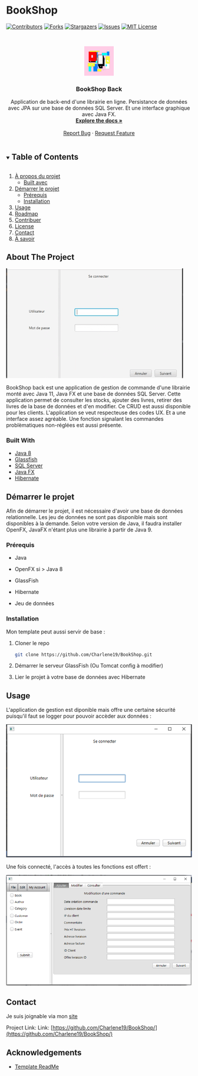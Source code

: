 # BookShop

<!--
*** Thanks for checking out the Best-README-Template. If you have a suggestion
*** that would make this better, please fork the repo and create a pull request
*** or simply open an issue with the tag "enhancement".
*** Thanks again! Now go create something AMAZING! :D
***
***
***
*** To avoid retyping too much info. Do a search and replace for the following:
*** github_username, repo_name, twitter_handle, email, project_title, project_description
-->



<!-- PROJECT SHIELDS -->
<!--
*** I'm using markdown "reference style" links for readability.
*** Reference links are enclosed in brackets [ ] instead of parentheses ( ).
*** See the bottom of this document for the declaration of the reference variables
*** for contributors-url, forks-url, etc. This is an optional, concise syntax you may use.
*** https://www.markdownguide.org/basic-syntax/#reference-style-links
-->
[![Contributors][contributors-shield]][contributors-url]
[![Forks][forks-shield]][forks-url]
[![Stargazers][stars-shield]][stars-url]
[![Issues][issues-shield]][issues-url]
[![MIT License][license-shield]][license-url]




<!-- PROJECT LOGO -->
<br />
<p align="center">
  <a href="https://github.com/Charlene19/secondeBrain">
    <img src="https://github.com/Charlene19/secondBrain/blob/master/static/img/sdbn.png" alt="Logo" width="80" height="80">
  </a>

  <h3 align="center">BookShop Back</h3>

  <p align="center">
    Application de back-end d'une librairie en ligne. Persistance de données avec JPA sur une base de données SQL Server. Et une interface graphique avec Java FX. 
    <br />
    <a href="https://github.com/Charlene19/secondBrain"><strong>Explore the docs »</strong></a>
    <br />
    <br />
    <a href="https://github.com/Charlene19/BookShop/issues">Report Bug</a>
    ·
    <a href="href="https://github.com/Charlene19/BookShop/issues">Request Feature</a>
  </p>
</p>



<!-- TABLE OF CONTENTS -->
<details open="open">
  <summary><h2 style="display: inline-block">Table of Contents</h2></summary>
  <ol>
    <li>
      <a href="#about-the-project">À propos du projet</a>
      <ul>
        <li><a href="#built-with">Built avec</a></li>
      </ul>
    </li>
    <li>
      <a href="#getting-started">Démarrer le projet</a>
      <ul>
        <li><a href="#prérequis">Prérequis</a></li>
        <li><a href="#installation">Installation</a></li>
      </ul>
    </li>
    <li><a href="#usage">Usage</a></li>
    <li><a href="#roadmap">Roadmap</a></li>
    <li><a href="#contributing">Contribuer</a></li>
    <li><a href="#license">License</a></li>
    <li><a href="#contact">Contact</a></li>
    <li><a href="#acknowledgements">À savoir</a></li>
  </ol>
</details>



<!-- ABOUT THE PROJECT -->
## About The Project

![Product Name Screen Shot](https://github.com/Charlene19/Charlene19/blob/main/PortFolio/bACKbs.gif)

BookShop back est une application de gestion de commande d'une librairie monté avec Java 11, Java FX et une base de données SQL Server. Cette application permet de consulter les stocks, ajouter des livres, retirer des livres de la base de données et d'en modifier. Ce CRUD est aussi disponible pour les clients. 
L'application se veut respecteuse des codes UX. Et a une interface assez agréable. 
Une fonction signalant les commandes problèmatiques non-réglées est aussi présente. 


### Built With

* [Java 8 ](https://www.oracle.com/fr/java/technologies/javase-jdk11-downloads.html)
* [Glassfish](https://javaee.github.io/glassfish/)
* [SQL Server](https://www.microsoft.com/fr-fr/sql-server/sql-server-2019)
* [Java FX](https://openjfx.io/)
* [Hibernate](https://hibernate.org/)


<!-- GETTING STARTED -->
## Démarrer le projet

Afin de démarrer le projet, il est nécessaire d'avoir une base de données relationnelle. Les jeu de données ne sont pas disponible mais sont disponibles à la demande. 
Selon votre version de Java, il faudra installer OpenFX, JavaFX n'étant plus une librairie à partir de Java 9.

### Prérequis

* Java 

* OpenFX si > Java 8 

* GlassFish

* Hibernate 

* Jeu de données



### Installation

Mon template peut aussi servir de base :

1. Cloner le repo
   ```sh
   git clone https://github.com/Charlene19/BookShop.git
   ```
2. Démarrer le serveur GlassFish (Ou Tomcat config à modifier)
  
3. Lier le projet à votre base de données avec Hibernate



<!-- USAGE EXAMPLES -->
## Usage

L'application de gestion est diponible mais offre une certaine sécurité puisqu'il faut se logger pour pouvoir accèder aux données : 

![Login](https://github.com/Charlene19/BookShop/blob/master/BookShop/src/views/loginBookShop.png)

Une fois connecté, l'accès à toutes les fonctions est offert :

![Création commande](https://github.com/Charlene19/BookShop/blob/master/BookShop/src/views/creaCommande.png)







<!-- CONTACT -->
## Contact

Je suis joignable via mon [site](https://charlene19.github.io/)


Project Link:  Link: [https://github.com/Charlene19/BookShop/](https://github.com/Charlene19/BookShop/)


<!-- ACKNOWLEDGEMENTS -->
## Acknowledgements

* [Template ReadMe](https://github.com/Charlene19/Best-README-Template/edit/master/README.md)





<!-- MARKDOWN LINKS & IMAGES -->
<!-- https://www.markdownguide.org/basic-syntax/#reference-style-links -->
[contributors-shield]: https://img.shields.io/github/contributors/Charlene19/BookShop.svg?style=for-the-badge
[contributors-url]: https://github.com/Charlene19/BookShop/graphs/contributors
[forks-shield]: https://img.shields.io/github/forks/Charlene19/BookShop.svg?style=for-the-badge
[forks-url]: https://github.com/Charlene19/BookShop/network/members
[stars-shield]: https://img.shields.io/github/stars/Charlene19/BookShop.svg?style=for-the-badge
[stars-url]: https://github.com/Charlene19/BookShop/stargazers
[issues-shield]: https://img.shields.io/github/issues/Charlene19/BookShop.svg?style=for-the-badge
[issues-url]: https://github.com/Charlene19/BookShop/issues
[license-shield]: https://img.shields.io/github/license/Charlene19/BookShop.svg?style=for-the-badge
[license-url]: https://github.com/Charlene19/BookShop/blob/master/LICENSE.txt

